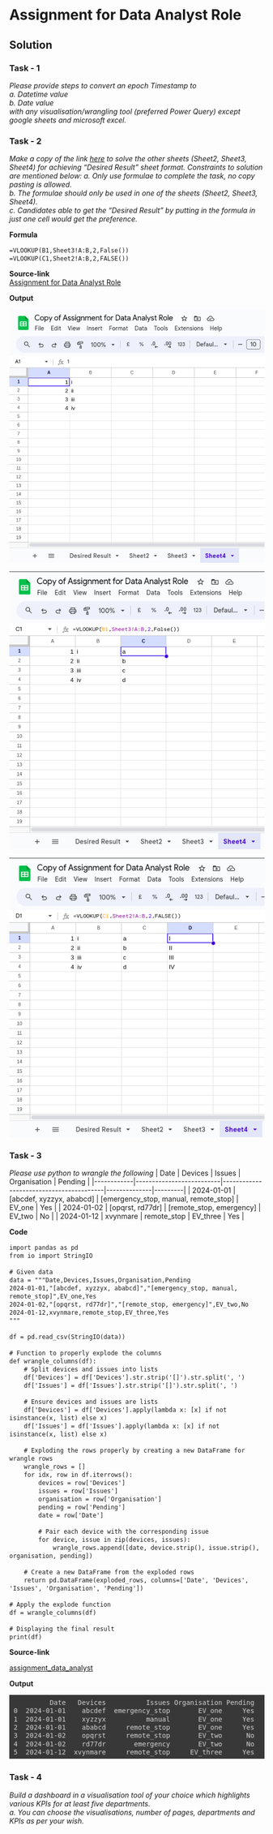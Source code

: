 # Assignment for Data Analyst Role 
## Solution
### Task - 1
*Please provide steps to convert an epoch Timestamp to  
a. Datetime value  
b. Date value  
with any visualisation/wrangling tool (preferred Power Query) except google
sheets and microsoft excel.*

### Task - 2
*Make a copy of the link [here](https://docs.google.com/spreadsheets/d/1PeLfnz26veXEp4Hx3KqUa0qix2bH_e3bg3Xx19gSpa8/edit#gid=0) to solve the other sheets (Sheet2, Sheet3,
Sheet4) for achieving “Desired Result” sheet format. Constraints to solution
are mentioned below: 
a. Only use formulae to complete the task, no copy pasting is allowed.  
b. The formulae should only be used in one of the sheets (Sheet2, Sheet3,
Sheet4).  
c. Candidates able to get the “Desired Result” by putting in the formula
in just one cell would get the preference.*

**Formula**
````
=VLOOKUP(B1,Sheet3!A:B,2,False())
=VLOOKUP(C1,Sheet2!A:B,2,FALSE())
````
****Source-link****  
[Assignment for Data Analyst Role](https://docs.google.com/spreadsheets/d/1W_ipe0fSnLbRnjgb-u8Fcn_Wy__OnX_7Dyo4eZO_sqs/edit?usp=sharing)

**Output**
<p align="center">
  <img src="https://github.com/fileediting/kazam_data_analyst_assignment/blob/main/img/t1.png" alt="Task-2-1">
</p>
<p align="center">
  <img src="https://github.com/fileediting/kazam_data_analyst_assignment/blob/main/img/t2.png" alt="Task-2-2">
</p>
<p align="center">
  <img src="https://github.com/fileediting/kazam_data_analyst_assignment/blob/main/img/t3.png" alt="Task-2-3">
</p>

### Task - 3
*Please use python to wrangle the following*
| Date       | Devices                 | Issues                                  | Organisation | Pending |
|------------|--------------------------|-----------------------------------------|--------------|---------|
| 2024-01-01 | [abcdef, xyzzyx, ababcd] | [emergency_stop, manual, remote_stop]   | EV_one       | Yes     |
| 2024-01-02 | [opqrst, rd77dr]         | [remote_stop, emergency]                | EV_two       | No      |
| 2024-01-12 | xvynmare                 | remote_stop                             | EV_three     | Yes     |


**Code**
````
import pandas as pd
from io import StringIO

# Given data
data = """Date,Devices,Issues,Organisation,Pending
2024-01-01,"[abcdef, xyzzyx, ababcd]","[emergency_stop, manual, remote_stop]",EV_one,Yes
2024-01-02,"[opqrst, rd77dr]","[remote_stop, emergency]",EV_two,No
2024-01-12,xvynmare,remote_stop,EV_three,Yes
"""

df = pd.read_csv(StringIO(data))

# Function to properly explode the columns
def wrangle_columns(df):
    # Split devices and issues into lists
    df['Devices'] = df['Devices'].str.strip('[]').str.split(', ')
    df['Issues'] = df['Issues'].str.strip('[]').str.split(', ')
    
    # Ensure devices and issues are lists
    df['Devices'] = df['Devices'].apply(lambda x: [x] if not isinstance(x, list) else x)
    df['Issues'] = df['Issues'].apply(lambda x: [x] if not isinstance(x, list) else x)
    
    # Exploding the rows properly by creating a new DataFrame for wrangle rows
    wrangle_rows = []
    for idx, row in df.iterrows():
        devices = row['Devices']
        issues = row['Issues']
        organisation = row['Organisation']
        pending = row['Pending']
        date = row['Date']
        
        # Pair each device with the corresponding issue
        for device, issue in zip(devices, issues):
            wrangle_rows.append([date, device.strip(), issue.strip(), organisation, pending])
    
    # Create a new DataFrame from the exploded rows
    return pd.DataFrame(exploded_rows, columns=['Date', 'Devices', 'Issues', 'Organisation', 'Pending'])

# Apply the explode function
df = wrangle_columns(df)

# Displaying the final result
print(df)
````

****Source-link****

[assignment_data_analyst](https://colab.research.google.com/drive/1tTzC2RzYfaUnPMRLKk4tKF4_Sqty395Y?usp=sharing)


**Output**
<p align="">
  <img src="https://github.com/fileediting/kazam_data_analyst_assignment/blob/main/img/Task-3-output.png" alt="Task-3-output">
</p>

### Task - 4
*Build a dashboard in a visualisation tool of your choice which highlights
various KPIs for at least five departments.  
a. You can choose the visualisations, number of pages, departments and
KPIs as per your wish.*
